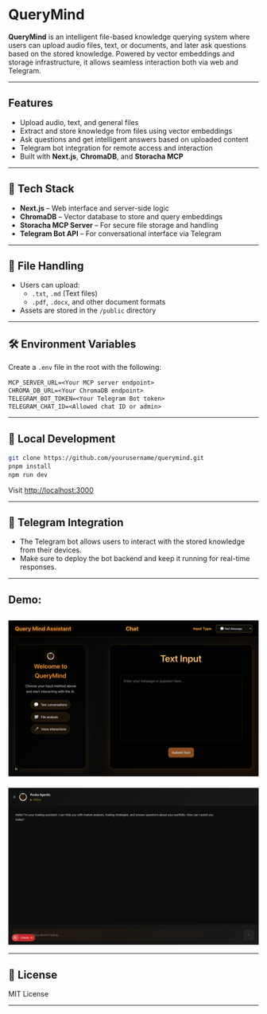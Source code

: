 # QueryMind

**QueryMind** is an intelligent file-based knowledge querying system where users can upload audio files, text, or documents, and later ask questions based on the stored knowledge. Powered by vector embeddings and storage infrastructure, it allows seamless interaction both via web and Telegram.

---

## Features

* Upload audio, text, and general files
* Extract and store knowledge from files using vector embeddings
* Ask questions and get intelligent answers based on uploaded content
* Telegram bot integration for remote access and interaction
* Built with **Next.js**, **ChromaDB**, and **Storacha MCP**

---

## 🧱 Tech Stack

* **Next.js** – Web interface and server-side logic
* **ChromaDB** – Vector database to store and query embeddings
* **Storacha MCP Server** – For secure file storage and handling
* **Telegram Bot API** – For conversational interface via Telegram

---

## 📂 File Handling

* Users can upload:
  * `.txt`, `.md` (Text files)
  * `.pdf`, `.docx`, and other document formats
* Assets are stored in the `/public` directory

---

## 🛠️ Environment Variables

Create a `.env` file in the root with the following:

```env
MCP_SERVER_URL=<Your MCP server endpoint>
CHROMA_DB_URL=<Your ChromaDB endpoint>
TELEGRAM_BOT_TOKEN=<Your Telegram Bot token>
TELEGRAM_CHAT_ID=<Allowed chat ID or admin>
```

---

## 🧪 Local Development

```bash
git clone https://github.com/yourusername/querymind.git
pnpm install
npm run dev
```

Visit [http://localhost:3000](http://localhost:3000)

---

## 🤖 Telegram Integration

* The Telegram bot allows users to interact with the stored knowledge from their devices.
* Make sure to deploy the bot backend and keep it running for real-time responses.

---

## Demo:

![alt text](image-1.png)
---

![alt text](image-2.png)

---

## 📄 License

MIT License

---

